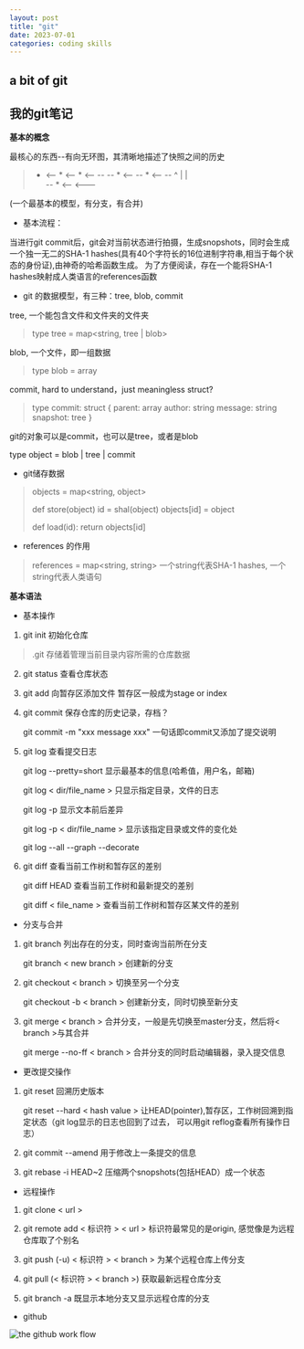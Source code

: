 ```yaml
---
layout: post
title: "git"
date: 2023-07-01
categories: coding skills
---
```

## a bit of git

## 我的git笔记

**基本的概念**

最核心的东西--有向无环图，其清晰地描述了快照之间的历史

>
>  * <-- * <-- * <-- -- -- * <-- -- * <-- -- 
>				 ^					 |
>				 |	
>				  --	* <--  <---

(一个最基本的模型，有分支，有合并)


- 基本流程：

当进行git commit后，git会对当前状态进行拍摄，生成snopshots，同时会生成一个独一无二的SHA-1 hashes(具有40个字符长的16位进制字符串,相当于每个状态的身份证),由神奇的哈希函数生成。 为了方便阅读，存在一个能将SHA-1 hashes映射成人类语言的references函数

- git 的数据模型，有三种：tree, blob, commit

tree, 一个能包含文件和文件夹的文件夹
> type tree = map<string, tree | blob>

blob, 一个文件，即一组数据
> type blob = array<byte>

commit, hard to understand，just meaningless struct?
> type commit: struct {
>	  parent: array<commit>
>	  author: string
>	  message: string
>	  snapshot: tree
> }


git的对象可以是commit，也可以是tree，或者是blob

type object = blob | tree | commit

- git储存数据

> objects = map<string, object>
> 
> def store(object)
>	id = shal(object)
>	objects[id] = object
>
> def load(id):
>	return objects[id]

- references 的作用

> references = map<string, string>
> 一个string代表SHA-1 hashes, 一个string代表人类语句


**基本语法**


- 基本操作

1. git init 初始化仓库

> .git 存储着管理当前目录内容所需的仓库数据

2. git status 查看仓库状态

3. git add 向暂存区添加文件 暂存区一般成为stage or index

4. git commit 保存仓库的历史记录，存档？

	git commit -m "xxx message xxx" 一句话即commit又添加了提交说明

5. git log 查看提交日志

	git log --pretty=short 显示最基本的信息(哈希值，用户名，邮箱)

	git log < dir/file_name > 只显示指定目录，文件的日志

	git log -p 显示文本前后差异

	git log -p < dir/file_name > 显示该指定目录或文件的变化处

	git log --all --graph --decorate

6. git diff 查看当前工作树和暂存区的差别

	git diff HEAD 查看当前工作树和最新提交的差别

	git diff < file_name > 查看当前工作树和暂存区某文件的差别


- 分支与合并

1. git branch 列出存在的分支，同时查询当前所在分支

	git branch < new branch > 创建新的分支

2. git checkout < branch > 切换至另一个分支

	git checkout -b < branch > 创建新分支，同时切换至新分支

3. git merge < branch > 合并分支，一般是先切换至master分支，然后将< branch >与其合并

	git merge --no-ff < branch >  合并分支的同时启动编辑器，录入提交信息

- 更改提交操作

1. git reset 回溯历史版本

	git reset --hard < hash value > 让HEAD(pointer),暂存区，工作树回溯到指定状态（git log显示的日志也回到了过去， 可以用git reflog查看所有操作日志）

2. git commit --amend 用于修改上一条提交的信息

3. git rebase -i HEAD~2 压缩两个snopshots(包括HEAD）成一个状态
   

- 远程操作

1. git clone < url > 

2. git remote add < 标识符 > < url > 标识符最常见的是origin, 感觉像是为远程仓库取了个别名

3. git push (-u) < 标识符 > < branch > 为某个远程仓库上传分支

4. git pull (< 标识符 > < branch >)  获取最新远程仓库分支

5. git branch -a 既显示本地分支又显示远程仓库的分支


- github

![the github work flow](~/Pictures/github_work.jpg)






